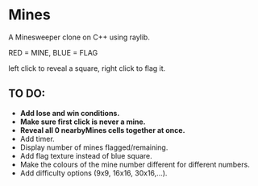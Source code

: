 # Mines
A Minesweeper clone on C++ using raylib.

RED = MINE, 
BLUE = FLAG

left click to reveal a square, right click to flag it.


## __TO DO:__
- **Add lose and win conditions.**
- **Make sure first click is never a mine.**
- **Reveal all 0 nearbyMines cells together at once.**
- Add timer.
- Display number of mines flagged/remaining.
- Add flag texture instead of blue square.
- Make the colours of the mine number different for different numbers.
- Add difficulty options (9x9, 16x16, 30x16,...).
